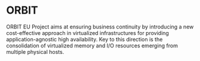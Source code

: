 ORBIT
=====

ORBIT EU Project aims at ensuring business continuity by introducing a new cost-effective approach in virtualized infrastructures for providing application-agnostic high availability. Key to this direction is the consolidation of virtualized memory and I/O resources emerging from multiple physical hosts.
